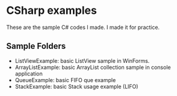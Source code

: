 # CSharp examples

These are the sample C# codes I made. I made it for practice.

## Sample Folders

 - ListViewExample: basic ListView sample in WinForms.
 - ArrayListExample: basic ArrayList collection sample in console application
 - QueueExample: basic FIFO que example
 - StackExample: basic Stack usage example (LIFO)
